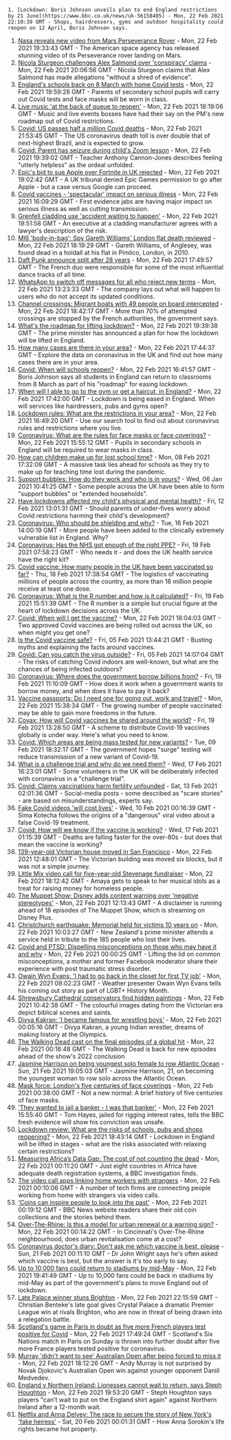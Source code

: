 
    1. [Lockdown: Boris Johnson unveils plan to end England restrictions by 21 June](https://www.bbc.co.uk/news/uk-56158405) - Mon, 22 Feb 2021 22:10:39 GMT - Shops, hairdressers, gyms and outdoor hospitality could reopen on 12 April, Boris Johnson says.
1. [Nasa reveals new video from Mars Perseverance Rover](https://www.bbc.co.uk/news/science-environment-56159376) - Mon, 22 Feb 2021 19:33:43 GMT - The American space agency has released stunning video of its Perseverance rover landing on Mars.
1. [Nicola Sturgeon challenges Alex Salmond over 'conspiracy' claims](https://www.bbc.co.uk/news/uk-scotland-scotland-politics-56155102) - Mon, 22 Feb 2021 20:06:56 GMT - Nicola Sturgeon claims that Alex Salmond has made allegations "without a shred of evidence".
1. [England's schools back on 8 March with home Covid tests](https://www.bbc.co.uk/news/education-56153751) - Mon, 22 Feb 2021 19:59:28 GMT - Parents of secondary school pupils will carry out Covid tests and face masks will be worn in class.
1. [Live music 'at the back of queue to reopen'](https://www.bbc.co.uk/news/entertainment-arts-56159302) - Mon, 22 Feb 2021 18:19:06 GMT - Music and live events bosses have had their say on the PM's new roadmap out of Covid restrictions.
1. [Covid: US passes half a million Covid deaths](https://www.bbc.co.uk/news/world-us-canada-56159756) - Mon, 22 Feb 2021 21:53:45 GMT - The US coronavirus death toll is over double that of next-highest Brazil, and is expected to grow.
1. [Covid: Parent has seizure during child's Zoom lesson](https://www.bbc.co.uk/news/uk-wales-56152765) - Mon, 22 Feb 2021 19:39:02 GMT - Teacher Anthony Cannon-Jones describes feeling "utterly helpless" as the ordeal unfolded.
1. [Epic's bid to sue Apple over Fortnite in UK rejected](https://www.bbc.co.uk/news/technology-56156799) - Mon, 22 Feb 2021 19:02:42 GMT - A UK tribunal denied Epic Games permission to go after Apple - but a case versus Google can proceed.
1. [Covid vaccines - 'spectacular' impact on serious illness](https://www.bbc.co.uk/news/health-56153617) - Mon, 22 Feb 2021 16:09:29 GMT - First evidence jabs are having major impact on serious illness as well as cutting transmission.
1. [Grenfell cladding use 'accident waiting to happen'](https://www.bbc.co.uk/news/uk-56156145) - Mon, 22 Feb 2021 19:51:58 GMT - An executive at a cladding manufacturer agrees with a lawyer's description of the risk.
1. [MI6 'body-in-bag': Spy Gareth Williams' London flat death reviewed](https://www.bbc.co.uk/news/uk-wales-56158160) - Mon, 22 Feb 2021 18:19:29 GMT - Gareth Williams, of Anglesey, was found dead in a holdall at his flat in Pimlico, London, in 2010.
1. [Daft Punk announce split after 28 years](https://www.bbc.co.uk/news/entertainment-arts-56158867) - Mon, 22 Feb 2021 17:49:57 GMT - The French duo were responsible for some of the most influential dance tracks of all time.
1. [WhatsApp to switch off messages for all who reject new terms](https://www.bbc.co.uk/news/technology-56154543) - Mon, 22 Feb 2021 13:23:33 GMT - The company lays out what will happen to users who do not accept its updated conditions.
1. [Channel crossings: Migrant boats with 49 people on board intercepted](https://www.bbc.co.uk/news/uk-england-kent-56161042) - Mon, 22 Feb 2021 18:42:17 GMT - More than 70% of attempted crossings are stopped by the French authorities, the government says.
1. [What's the roadmap for lifting lockdown?](https://www.bbc.co.uk/news/explainers-52530518) - Mon, 22 Feb 2021 19:39:38 GMT - The prime minister has announced a plan for how the lockdown will be lifted in England.
1. [How many cases are there in your area?](https://www.bbc.co.uk/news/uk-51768274) - Mon, 22 Feb 2021 17:44:37 GMT - Explore the data on coronavirus in the UK and find out how many cases there are in your area.
1. [Covid: When will schools reopen?](https://www.bbc.co.uk/news/education-51643556) - Mon, 22 Feb 2021 16:41:57 GMT - Boris Johnson says all students in England can return to classrooms from 8 March as part of his "roadmap" for easing lockdown.
1. [When will I able to go to the gym or get a haircut, in England?](https://www.bbc.co.uk/news/explainers-53349989) - Mon, 22 Feb 2021 17:42:00 GMT - Lockdown is being eased in England. When will services like hairdressers, pubs and gyms open?
1. [Lockdown rules: What are the restrictions in your area?](https://www.bbc.co.uk/news/uk-54373904) - Mon, 22 Feb 2021 16:49:20 GMT - Use our search tool to find out about coronavirus rules and restrictions where you live.
1. [Coronavirus: What are the rules for face masks or face coverings?](https://www.bbc.co.uk/news/health-51205344) - Mon, 22 Feb 2021 15:55:12 GMT - Pupils in secondary schools in England will be required to wear masks in class.
1. [How can children make up for lost school time?](https://www.bbc.co.uk/news/explainers-55938837) - Mon, 08 Feb 2021 17:32:09 GMT - A massive task lies ahead for schools as they try to make up for teaching time lost during the pandemic.
1. [Support bubbles: How do they work and who is in yours?](https://www.bbc.co.uk/news/health-52637354) - Wed, 06 Jan 2021 10:41:25 GMT - Some people across the UK have been able to form "support bubbles" or "extended households".
1. [Have lockdowns affected my child's physical and mental health?](https://www.bbc.co.uk/news/explainers-55936928) - Fri, 12 Feb 2021 13:01:31 GMT - Should parents of under-fives worry about Covid restrictions harming their child's development?
1. [Coronavirus: Who should be shielding and why?](https://www.bbc.co.uk/news/health-51997151) - Tue, 16 Feb 2021 14:00:19 GMT - More people have been added to the clinically extremely vulnerable list in England. Why?
1. [Coronavirus: Has the NHS got enough of the right PPE?](https://www.bbc.co.uk/news/health-52254745) - Fri, 19 Feb 2021 07:58:23 GMT - Who needs it - and does the UK health service have the right kit?
1. [Covid vaccine: How many people in the UK have been vaccinated so far?](https://www.bbc.co.uk/news/health-55274833) - Thu, 18 Feb 2021 17:38:54 GMT - The logistics of vaccinating millions of people across the country, as more than 16 million people receive at least one dose.
1. [Coronavirus: What is the R number and how is it calculated?](https://www.bbc.co.uk/news/health-52473523) - Fri, 19 Feb 2021 15:51:39 GMT - The R number is a simple but crucial figure at the heart of lockdown decisions across the UK.
1. [Covid: When will I get the vaccine?](https://www.bbc.co.uk/news/health-55045639) - Mon, 22 Feb 2021 18:04:03 GMT - Two approved Covid vaccines are being rolled out across the UK, so when might you get one?
1. [Is the Covid vaccine safe?](https://www.bbc.co.uk/news/health-55056016) - Fri, 05 Feb 2021 13:44:21 GMT - Busting myths and explaining the facts around vaccines.
1. [Covid: Can you catch the virus outside?](https://www.bbc.co.uk/news/explainers-55680305) - Fri, 05 Feb 2021 14:07:04 GMT - The risks of catching Covid indoors are well-known, but what are the chances of being infected outdoors?
1. [Coronavirus: Where does the government borrow billions from?](https://www.bbc.co.uk/news/business-50504151) - Fri, 19 Feb 2021 11:10:09 GMT - How does it work when a government wants to borrow money, and when does it have to pay it back?
1. [Vaccine passports: Do I need one for going out, work and travel?](https://www.bbc.co.uk/news/explainers-55718553) - Mon, 22 Feb 2021 15:38:34 GMT - The growing number of people vaccinated may be able to gain more freedoms in the future.
1. [Covax: How will Covid vaccines be shared around the world?](https://www.bbc.co.uk/news/world-55795297) - Fri, 19 Feb 2021 13:28:50 GMT - A scheme to distribute Covid-19 vaccines globally is under way. Here's what you need to know.
1. [Covid: Which areas are being mass tested for new variants?](https://www.bbc.co.uk/news/explainers-54872039) - Tue, 09 Feb 2021 18:32:17 GMT - The government hopes "surge" testing will reduce transmission of a new variant of Covid-19.
1. [What is a challenge trial and why do we need them?](https://www.bbc.co.uk/news/health-56098344) - Wed, 17 Feb 2021 16:23:01 GMT - Some volunteers in the UK will be deliberately infected with coronavirus in a "challenge trial".
1. [Covid: Claims vaccinations harm fertility unfounded](https://www.bbc.co.uk/news/health-56012529) - Sat, 13 Feb 2021 02:01:36 GMT - Social-media posts - some described as "scare stories" - are based on misunderstandings, experts say.
1. [Fake Covid videos 'will cost lives'](https://www.bbc.co.uk/news/health-55994597) - Wed, 10 Feb 2021 00:16:39 GMT - Sima Kotecha follows the origins of a "dangerous" viral video about a false Covid-19 treatment.
1. [Covid: How will we know if the vaccine is working?](https://www.bbc.co.uk/news/health-56072684) - Wed, 17 Feb 2021 01:15:39 GMT - Deaths are falling faster for the over-80s - but does that mean the vaccine is working?
1. [139-year-old Victorian house moved in San Francisco](https://www.bbc.co.uk/news/world-us-canada-56156483) - Mon, 22 Feb 2021 12:48:01 GMT - The Victorian building was moved six blocks, but it was not a simple journey.
1. [Little Mix video call for five-year-old Stevenage fundraiser](https://www.bbc.co.uk/news/uk-england-beds-bucks-herts-56161686) - Mon, 22 Feb 2021 18:12:42 GMT - Amaya gets to speak to her musical idols as a treat for raising money for homeless people.
1. [The Muppet Show: Disney adds content warning over 'negative stereotypes'](https://www.bbc.co.uk/news/entertainment-arts-56153016) - Mon, 22 Feb 2021 12:13:43 GMT - A disclaimer is running ahead of 18 episodes of The Muppet Show, which is streaming on Disney Plus.
1. [Christchurch earthquake: Memorial held for victims 10 years on](https://www.bbc.co.uk/news/world-asia-56153370) - Mon, 22 Feb 2021 10:03:27 GMT - New Zealand's prime minister attends a service held in tribute to the 185 people who lost their lives.
1. [Covid and PTSD: Dispelling misconceptions on those who may have it and why](https://www.bbc.co.uk/news/health-56132395) - Mon, 22 Feb 2021 00:00:25 GMT - Lifting the lid on common misconceptions, a mother and former Facebook moderator share their experience with post traumatic stress disorder.
1. [Owain Wyn Evans: 'I had to go back in the closet for first TV job'](https://www.bbc.co.uk/news/uk-england-manchester-56124667) - Mon, 22 Feb 2021 09:02:23 GMT - Weather presenter Owain Wyn Evans tells his coming out story as part of LGBT+ History Month.
1. [Shrewsbury Cathedral conservators find hidden paintings](https://www.bbc.co.uk/news/uk-england-shropshire-56152645) - Mon, 22 Feb 2021 10:42:38 GMT - The colourful images dating from the Victorian era depict biblical scenes and saints.
1. [Divya Kakran: 'I became famous for wrestling boys'](https://www.bbc.co.uk/news/world-asia-india-56094394) - Mon, 22 Feb 2021 00:05:16 GMT - Divya Kakran, a young Indian wrestler, dreams of making history at the Olympics.
1. [The Walking Dead cast on the final episodes of a global hit](https://www.bbc.co.uk/news/newsbeat-56128639) - Mon, 22 Feb 2021 00:18:48 GMT - The Walking Dead is back for new episodes ahead of the show's 2022 conclusion
1. [Jasmine Harrison on being youngest solo female to row Atlantic Ocean](https://www.bbc.co.uk/news/uk-56145957) - Sun, 21 Feb 2021 19:05:03 GMT - Jasmine Harrison, 21, on becoming the youngest woman to row solo across the Atlantic Ocean.
1. [Mask force: London's five centuries of face coverings](https://www.bbc.co.uk/news/uk-england-london-56085529) - Mon, 22 Feb 2021 00:38:00 GMT - Not a new normal: A brief history of five centuries of face masks.
1. ['They wanted to jail a banker - I was that banker'](https://www.bbc.co.uk/news/business-56088419) - Mon, 22 Feb 2021 15:55:40 GMT - Tom Hayes, jailed for rigging interest rates, tells the BBC fresh evidence will show his conviction was unsafe.
1. [Lockdown review: What are the risks of schools, pubs and shops reopening?](https://www.bbc.co.uk/news/56102610) - Mon, 22 Feb 2021 18:43:14 GMT - Lockdown in England will be lifted in stages - what are the risks associated with relaxing certain restrictions?
1. [Measuring Africa’s Data Gap: The cost of not counting the dead](https://www.bbc.co.uk/news/world-africa-55674139) - Mon, 22 Feb 2021 00:11:20 GMT - Just eight countries in Africa have adequate death registration systems, a BBC investigation finds.
1. [The video call apps linking home workers with strangers](https://www.bbc.co.uk/news/business-56083631) - Mon, 22 Feb 2021 00:10:06 GMT - A number of tech firms are connecting people working from home with strangers via video calls.
1. ['Coins can inspire people to look into the past'](https://www.bbc.co.uk/news/business-56129977) - Mon, 22 Feb 2021 00:19:12 GMT - BBC News website readers share their old coin collections and the stories behind them.
1. [Over-The-Rhine: Is this a model for urban renewal or a warning sign?](https://www.bbc.co.uk/news/world-us-canada-56048812) - Mon, 22 Feb 2021 00:14:22 GMT - In Cincinnati's Over-The-Rhine neighbourhood, does urban revitalisation come at a cost?
1. [Coronavirus doctor's diary: Don't ask me which vaccine is best, please](https://www.bbc.co.uk/news/health-56132291) - Sun, 21 Feb 2021 00:11:10 GMT - Dr John Wright says he's often asked which vaccine is best, but the answer is it's too early to say.
1. [Up to 10,000 fans could return to stadiums by mid-May](https://www.bbc.co.uk/sport/56151863) - Mon, 22 Feb 2021 19:41:49 GMT - Up to 10,000 fans could be back in stadiums by mid-May as part of the government's plans to move England out of lockdown.
1. [Late Palace winner stuns Brighton](https://www.bbc.co.uk/sport/football/56066017) - Mon, 22 Feb 2021 22:15:59 GMT - Christian Benteke's late goal gives Crystal Palace a dramatic Premier League win at rivals Brighton, who are now in threat of being drawn into a relegation battle.
1. [Scotland's game in Paris in doubt as five more French players test positive for Covid](https://www.bbc.co.uk/sport/rugby-union/56154026) - Mon, 22 Feb 2021 17:49:24 GMT - Scotland's Six Nations match in Paris on Sunday is thrown into further doubt after five more France players tested positive for coronavirus.
1. [Murray 'didn't want to see' Australian Open after being forced to miss it](https://www.bbc.co.uk/sport/tennis/56161376) - Mon, 22 Feb 2021 18:12:26 GMT - Andy Murray is not surprised by Novak Djokovic's Australian Open win against younger opponent Daniil Medvedev.
1. [England v Northern Ireland: Lionesses cannot wait to return, says Steph Houghton](https://www.bbc.co.uk/sport/football/56161846) - Mon, 22 Feb 2021 19:53:20 GMT - Steph Houghton says players "can't wait to put on the England shirt again" against Northern Ireland after a 12-month wait.
1. [Netflix and Anna Delvey: The race to secure the story of New York's 'fake heiress'](https://www.bbc.co.uk/news/world-us-canada-56113478) - Sat, 20 Feb 2021 00:01:31 GMT - How Anna Sorokin's life rights became hot property.

